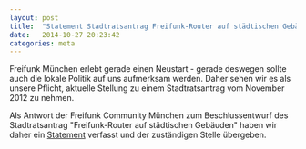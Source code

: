 ```yaml
---
layout: post
title:  "Statement Stadtratsantrag Freifunk-Router auf städtischen Gebäuden"
date:   2014-10-27 20:23:42
categories: meta
---
```


Freifunk München erlebt gerade einen Neustart - gerade deswegen sollte auch die lokale Politik auf uns aufmerksam werden. Daher sehen wir es als unsere Pflicht, aktuelle Stellung zu einem Stadtratsantrag vom November 2012 zu nehmen.

Als Antwort der Freifunk Community München zum Beschlussentwurf des Stadtratsantrag "Freifunk-Router auf städtischen Gebäuden" haben wir daher ein [Statement][statement] verfasst und der zuständigen Stelle übergeben.

[statement]: https://ffmuc.net/assets/Statement_StR-Antrag.pdf

